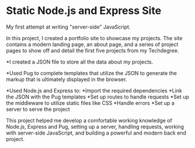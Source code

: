 # Static Node.js and Express Site
My first attempt at writing "server-side" JavaScript.

In this project, I created a portfolio site to showcase my projects.  The site contains a modern landing page, an about page, and a series of project pages to show off and detail the first five projects from my Techdegree.

*I created a JSON file to store all the data about my projects.

*Used Pug to complete templates that utilize the JSON to generate the markup that is ultimately displayed in the browser.

*Used Node.js and Express to:
  *Import the required dependencies
  *Link the JSON with the Pug templates
  *Set up routes to handle requests
  *Set up the middleware to utilize static files like CSS
  *Handle errors
  *Set up a server to serve the project

This project helped me develop a comfortable working knowledge of Node.js, Express and Pug, setting up a server, handling requests, working with server-side JavaScript, and building a powerful and modern back end project. 
